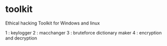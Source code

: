 # toolkit
Ethical hacking Toolkit for Windows and linux

1 : keylogger
2 : macchanger
3 : bruteforce dictionary maker
4 : encryption and decryption
